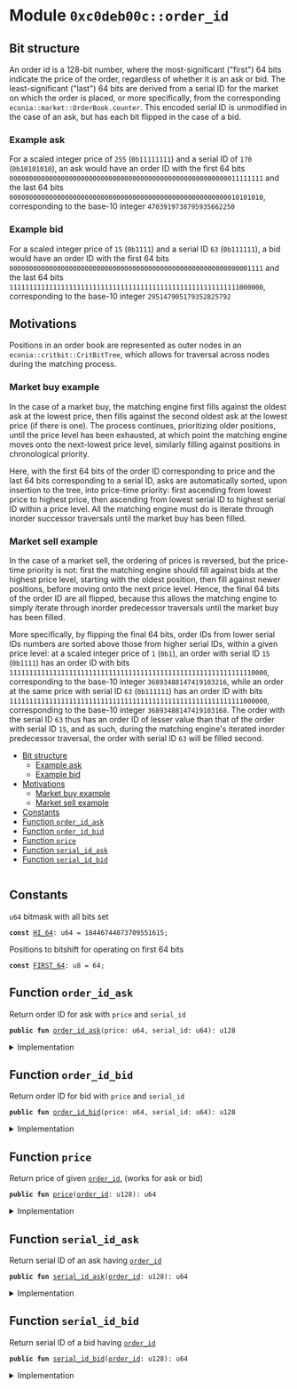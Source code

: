 
<a name="0xc0deb00c_order_id"></a>

# Module `0xc0deb00c::order_id`


<a name="@Bit_structure_0"></a>

## Bit structure


An order id is a 128-bit number, where the most-significant
("first") 64 bits indicate the price of the order, regardless of
whether it is an ask or bid. The least-significant ("last") 64 bits
are derived from a serial ID for the market on which the order is
placed, or more specifically, from the corresponding
<code>econia::market::OrderBook.counter</code>. This encoded serial ID is
unmodified in the case of an ask, but has each bit flipped in the
case of a bid.


<a name="@Example_ask_1"></a>

### Example ask


For a scaled integer price of <code>255</code> (<code>0b11111111</code>) and a serial ID
of <code>170</code> (<code>0b10101010</code>), an ask would have an order ID with the
first 64 bits
<code>0000000000000000000000000000000000000000000000000000000011111111</code>
and the last 64 bits
<code>0000000000000000000000000000000000000000000000000000000010101010</code>,
corresponding to the base-10 integer <code>4703919738795935662250</code>


<a name="@Example_bid_2"></a>

### Example bid


For a scaled integer price of <code>15</code> (<code>0b1111</code>) and a serial ID <code>63</code>
(<code>0b111111</code>), a bid would have an order ID with the first 64 bits
<code>0000000000000000000000000000000000000000000000000000000000001111</code>
and the last 64 bits
<code>1111111111111111111111111111111111111111111111111111111111000000</code>,
corresponding to the base-10 integer <code>295147905179352825792</code>


<a name="@Motivations_3"></a>

## Motivations


Positions in an order book are represented as outer nodes in an
<code>econia::critbit::CritBitTree</code>, which allows for traversal across
nodes during the matching process.


<a name="@Market_buy_example_4"></a>

### Market buy example


In the case of a market buy, the matching engine first fills against
the oldest ask at the lowest price, then fills against the second
oldest ask at the lowest price (if there is one). The process
continues, prioritizing older positions, until the price level has
been exhausted, at which point the matching engine moves onto the
next-lowest price level, similarly filling against positions in
chronological priority.

Here, with the first 64 bits of the order ID corresponding to price
and the last 64 bits corresponding to a serial ID, asks are
automatically sorted, upon insertion to the tree, into price-time
priority: first ascending from lowest price to highest price, then
ascending from lowest serial ID to highest serial ID within a price
level. All the matching engine must do is iterate through inorder
successor traversals until the market buy has been filled.


<a name="@Market_sell_example_5"></a>

### Market sell example


In the case of a market sell, the ordering of prices is reversed,
but the price-time priority is not: first the matching engine should
fill against bids at the highest price level, starting with the
oldest position, then fill against newer positions, before moving
onto the next price level. Hence, the final 64 bits of the order ID
are all flipped, because this allows the matching engine to simply
iterate through inorder predecessor traversals until the market buy
has been filled.

More specifically, by flipping the final 64 bits, order IDs from
lower serial IDs numbers are sorted above those from higher serial
IDs, within a given price level: at a scaled integer price of
<code>1</code> (<code>0b1</code>), an order with serial ID <code>15</code> (<code>0b1111</code>) has an order
ID with bits
<code>11111111111111111111111111111111111111111111111111111111111110000</code>,
corresponding to the base-10 integer <code>36893488147419103216</code>, while
an order at the same price with serial ID <code>63</code> (<code>0b111111</code>) has an
order ID with bits
<code>11111111111111111111111111111111111111111111111111111111111000000</code>,
corresponding to the base-10 integer <code>36893488147419103168</code>. The
order with the serial ID <code>63</code> thus has an order ID of lesser value
than that of the order with serial ID <code>15</code>, and as such, during
the matching engine's iterated inorder predecessor traversal, the
order with serial ID <code>63</code> will be filled second.


-  [Bit structure](#@Bit_structure_0)
    -  [Example ask](#@Example_ask_1)
    -  [Example bid](#@Example_bid_2)
-  [Motivations](#@Motivations_3)
    -  [Market buy example](#@Market_buy_example_4)
    -  [Market sell example](#@Market_sell_example_5)
-  [Constants](#@Constants_6)
-  [Function `order_id_ask`](#0xc0deb00c_order_id_order_id_ask)
-  [Function `order_id_bid`](#0xc0deb00c_order_id_order_id_bid)
-  [Function `price`](#0xc0deb00c_order_id_price)
-  [Function `serial_id_ask`](#0xc0deb00c_order_id_serial_id_ask)
-  [Function `serial_id_bid`](#0xc0deb00c_order_id_serial_id_bid)


<pre><code></code></pre>



<a name="@Constants_6"></a>

## Constants


<a name="0xc0deb00c_order_id_HI_64"></a>

<code>u64</code> bitmask with all bits set


<pre><code><b>const</b> <a href="order_id.md#0xc0deb00c_order_id_HI_64">HI_64</a>: u64 = 18446744073709551615;
</code></pre>



<a name="0xc0deb00c_order_id_FIRST_64"></a>

Positions to bitshift for operating on first 64 bits


<pre><code><b>const</b> <a href="order_id.md#0xc0deb00c_order_id_FIRST_64">FIRST_64</a>: u8 = 64;
</code></pre>



<a name="0xc0deb00c_order_id_order_id_ask"></a>

## Function `order_id_ask`

Return order ID for ask with <code>price</code> and <code>serial_id</code>


<pre><code><b>public</b> <b>fun</b> <a href="order_id.md#0xc0deb00c_order_id_order_id_ask">order_id_ask</a>(price: u64, serial_id: u64): u128
</code></pre>



<details>
<summary>Implementation</summary>


<pre><code><b>public</b> <b>fun</b> <a href="order_id.md#0xc0deb00c_order_id_order_id_ask">order_id_ask</a>(
    price: u64,
    serial_id: u64
): u128 {
    (price <b>as</b> u128) &lt;&lt; <a href="order_id.md#0xc0deb00c_order_id_FIRST_64">FIRST_64</a> | (serial_id <b>as</b> u128)
}
</code></pre>



</details>

<a name="0xc0deb00c_order_id_order_id_bid"></a>

## Function `order_id_bid`

Return order ID for bid with <code>price</code> and <code>serial_id</code>


<pre><code><b>public</b> <b>fun</b> <a href="order_id.md#0xc0deb00c_order_id_order_id_bid">order_id_bid</a>(price: u64, serial_id: u64): u128
</code></pre>



<details>
<summary>Implementation</summary>


<pre><code><b>public</b> <b>fun</b> <a href="order_id.md#0xc0deb00c_order_id_order_id_bid">order_id_bid</a>(
    price: u64,
    serial_id: u64
): u128 {
    (price <b>as</b> u128) &lt;&lt; <a href="order_id.md#0xc0deb00c_order_id_FIRST_64">FIRST_64</a> | (serial_id ^ <a href="order_id.md#0xc0deb00c_order_id_HI_64">HI_64</a> <b>as</b> u128)
}
</code></pre>



</details>

<a name="0xc0deb00c_order_id_price"></a>

## Function `price`

Return price of given <code><a href="order_id.md#0xc0deb00c_order_id">order_id</a></code>, (works for ask or bid)


<pre><code><b>public</b> <b>fun</b> <a href="order_id.md#0xc0deb00c_order_id_price">price</a>(<a href="order_id.md#0xc0deb00c_order_id">order_id</a>: u128): u64
</code></pre>



<details>
<summary>Implementation</summary>


<pre><code><b>public</b> <b>fun</b> <a href="order_id.md#0xc0deb00c_order_id_price">price</a>(<a href="order_id.md#0xc0deb00c_order_id">order_id</a>: u128): u64 {(<a href="order_id.md#0xc0deb00c_order_id">order_id</a> &gt;&gt; <a href="order_id.md#0xc0deb00c_order_id_FIRST_64">FIRST_64</a> <b>as</b> u64)}
</code></pre>



</details>

<a name="0xc0deb00c_order_id_serial_id_ask"></a>

## Function `serial_id_ask`

Return serial ID of an ask having <code><a href="order_id.md#0xc0deb00c_order_id">order_id</a></code>


<pre><code><b>public</b> <b>fun</b> <a href="order_id.md#0xc0deb00c_order_id_serial_id_ask">serial_id_ask</a>(<a href="order_id.md#0xc0deb00c_order_id">order_id</a>: u128): u64
</code></pre>



<details>
<summary>Implementation</summary>


<pre><code><b>public</b> <b>fun</b> <a href="order_id.md#0xc0deb00c_order_id_serial_id_ask">serial_id_ask</a>(
    <a href="order_id.md#0xc0deb00c_order_id">order_id</a>: u128
): u64 {
    (<a href="order_id.md#0xc0deb00c_order_id">order_id</a> & (<a href="order_id.md#0xc0deb00c_order_id_HI_64">HI_64</a> <b>as</b> u128) <b>as</b> u64)
}
</code></pre>



</details>

<a name="0xc0deb00c_order_id_serial_id_bid"></a>

## Function `serial_id_bid`

Return serial ID of a bid having <code><a href="order_id.md#0xc0deb00c_order_id">order_id</a></code>


<pre><code><b>public</b> <b>fun</b> <a href="order_id.md#0xc0deb00c_order_id_serial_id_bid">serial_id_bid</a>(<a href="order_id.md#0xc0deb00c_order_id">order_id</a>: u128): u64
</code></pre>



<details>
<summary>Implementation</summary>


<pre><code><b>public</b> <b>fun</b> <a href="order_id.md#0xc0deb00c_order_id_serial_id_bid">serial_id_bid</a>(
    <a href="order_id.md#0xc0deb00c_order_id">order_id</a>: u128
): u64 {
    (<a href="order_id.md#0xc0deb00c_order_id">order_id</a> & (<a href="order_id.md#0xc0deb00c_order_id_HI_64">HI_64</a> <b>as</b> u128) <b>as</b> u64) ^ <a href="order_id.md#0xc0deb00c_order_id_HI_64">HI_64</a>
}
</code></pre>



</details>
